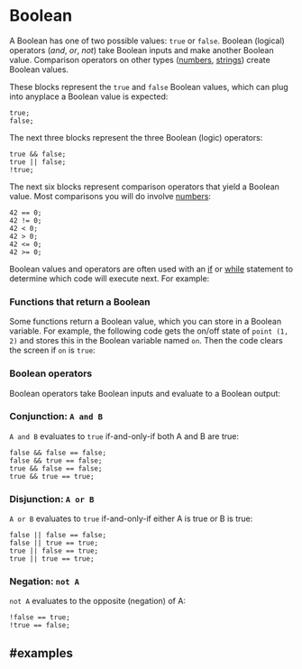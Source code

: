 # Boolean

A Boolean has one of two possible values: `true` or `false`. Boolean (logical) operators (*and*, *or*, *not*) take Boolean inputs and make another Boolean value. Comparison operators on other types ([numbers](/types/number), [strings](/types/string)) create Boolean values.

These blocks represent the `true` and `false` Boolean values, which can plug into anyplace a Boolean value is expected:

```block
true;
false;
```

The next three blocks represent the three Boolean (logic) operators:

```block
true && false;
true || false;
!true;
```

The next six blocks represent comparison operators that yield a Boolean value. Most comparisons you will do involve [numbers](/types/number):

```block
42 == 0;
42 != 0;
42 < 0;
42 > 0;
42 <= 0;
42 >= 0;
```

Boolean values and operators are often used with an [if](/blocks/logic/if) or [while](/blocks/loops/while) statement to determine which code will execute next. For example:

### Functions that return a Boolean

Some functions return a Boolean value, which you can store in a Boolean variable. For example, the following code gets the on/off state of `point (1, 2)` and stores this in the Boolean variable named `on`. Then the code clears the screen if `on` is `true`:

### Boolean operators

Boolean operators take Boolean inputs and evaluate to a Boolean output:

### Conjunction: `A and B`

`A and B` evaluates to `true` if-and-only-if both A and B are true:

```block
false && false == false;
false && true == false;
true && false == false;
true && true == true;
```

### Disjunction: `A or B`

`A or B` evaluates to `true` if-and-only-if either A is true or B is true:

```block
false || false == false;
false || true == true;
true || false == true;
true || true == true;
```

### Negation: `not A`

`not A` evaluates to the opposite (negation) of A:

```block
!false == true;
!true == false;
```

## #examples